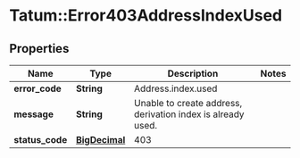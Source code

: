 # Tatum::Error403AddressIndexUsed

## Properties
Name | Type | Description | Notes
------------ | ------------- | ------------- | -------------
**error_code** | **String** | Address.index.used | 
**message** | **String** | Unable to create address, derivation index is already used. | 
**status_code** | [**BigDecimal**](BigDecimal.md) | 403 | 

